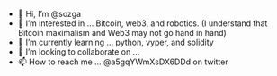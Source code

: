 - 👋 Hi, I’m @sozga
- 👀 I’m interested in ... Bitcoin, web3, and robotics. (I understand that Bitcoin maximalism and Web3 may not go hand in hand)
- 🌱 I’m currently learning ... python, vyper, and solidity
- 💞️ I’m looking to collaborate on ...
- 📫 How to reach me ... @a5gqYWmXsDX6DDd on twitter

<!---
sozga/sozga is a ✨ special ✨ repository because its `README.md` (this file) appears on your GitHub profile.
You can click the Preview link to take a look at your changes.
--->
